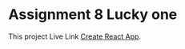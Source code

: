 # Assignment 8 Lucky one

This project Live Link [Create React App](https://magical-kitten-4454fa.netlify.app/).

